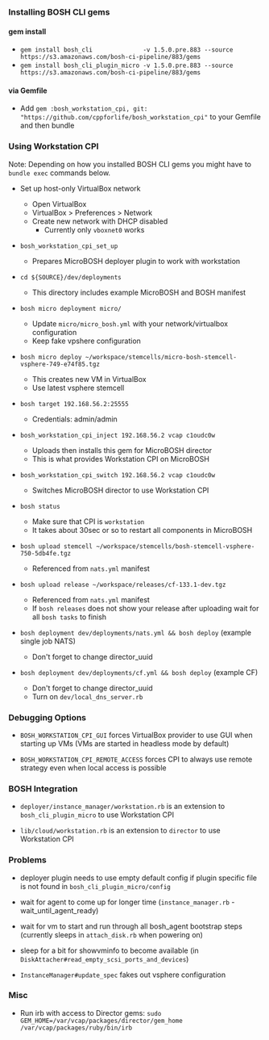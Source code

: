 ### Installing BOSH CLI gems

#### gem install

- `gem install bosh_cli              -v 1.5.0.pre.883 --source https://s3.amazonaws.com/bosh-ci-pipeline/883/gems`
- `gem install bosh_cli_plugin_micro -v 1.5.0.pre.883 --source https://s3.amazonaws.com/bosh-ci-pipeline/883/gems`

#### via Gemfile

- Add `gem :bosh_workstation_cpi, git: "https://github.com/cppforlife/bosh_workstation_cpi"`
  to your Gemfile and then bundle


### Using Workstation CPI

Note: Depending on how you installed BOSH CLI gems
you might have to `bundle exec` commands below.

- Set up host-only VirtualBox network
  - Open VirtualBox
  - VirtualBox > Preferences > Network
  - Create new network with DHCP disabled
    - Currently only `vboxnet0` works

- `bosh_workstation_cpi_set_up`
  - Prepares MicroBOSH deployer plugin to work with workstation

- `cd ${SOURCE}/dev/deployments`
  - This directory includes example MicroBOSH and BOSH manifest

- `bosh micro deployment micro/`
  - Update `micro/micro_bosh.yml` with your network/virtualbox configuration
  - Keep fake vpshere configuration

- `bosh micro deploy ~/workspace/stemcells/micro-bosh-stemcell-vsphere-749-e74f85.tgz`
  - This creates new VM in VirtualBox
  - Use latest vsphere stemcell

- `bosh target 192.168.56.2:25555`
  - Credentials: admin/admin

- `bosh_workstation_cpi_inject 192.168.56.2 vcap c1oudc0w`
  - Uploads then installs this gem for MicroBOSH director
  - This is what provides Workstation CPI on MicroBOSH

- `bosh_workstation_cpi_switch 192.168.56.2 vcap c1oudc0w`
  - Switches MicroBOSH director to use Workstation CPI

- `bosh status`
  - Make sure that CPI is `workstation`
  - It takes about 30sec or so to restart all components in MicroBOSH

- `bosh upload stemcell ~/workspace/stemcells/bosh-stemcell-vsphere-750-5db4fe.tgz`
  - Referenced from `nats.yml` manifest

- `bosh upload release ~/workspace/releases/cf-133.1-dev.tgz`
  - Referenced from `nats.yml` manifest
  - If `bosh releases` does not show your release after uploading
    wait for all `bosh tasks` to finish

- `bosh deployment dev/deployments/nats.yml && bosh deploy` (example single job NATS)
  - Don't forget to change director_uuid

- `bosh deployment dev/deployments/cf.yml && bosh deploy` (example CF)
  - Don't forget to change director_uuid
  - Turn on `dev/local_dns_server.rb`


### Debugging Options

- `BOSH_WORKSTATION_CPI_GUI` forces VirtualBox provider
  to use GUI when starting up VMs
  (VMs are started in headless mode by default)

- `BOSH_WORKSTATION_CPI_REMOTE_ACCESS` forces CPI
  to always use remote strategy 
  even when local access is possible


### BOSH Integration

- `deployer/instance_manager/workstation.rb` 
  is an extension to `bosh_cli_plugin_micro` to use Workstation CPI

- `lib/cloud/workstation.rb` 
  is an extension to `director` to use Workstation CPI


### Problems

- deployer plugin needs to use empty default config
  if plugin specific file is not found in 
  `bosh_cli_plugin_micro/config`

- wait for agent to come up for longer time
  (`instance_manager.rb` - wait_until_agent_ready)

- wait for vm to start and run through
  all bosh_agent bootstrap steps
  (currently sleeps in `attach_disk.rb` when powering on)

- sleep for a bit for showvminfo to become available
  (in `DiskAttacher#read_empty_scsi_ports_and_devices`)

- `InstanceManager#update_spec` fakes out vsphere configuration


### Misc

- Run irb with access to Director gems:
  `sudo GEM_HOME=/var/vcap/packages/director/gem_home /var/vcap/packages/ruby/bin/irb`
